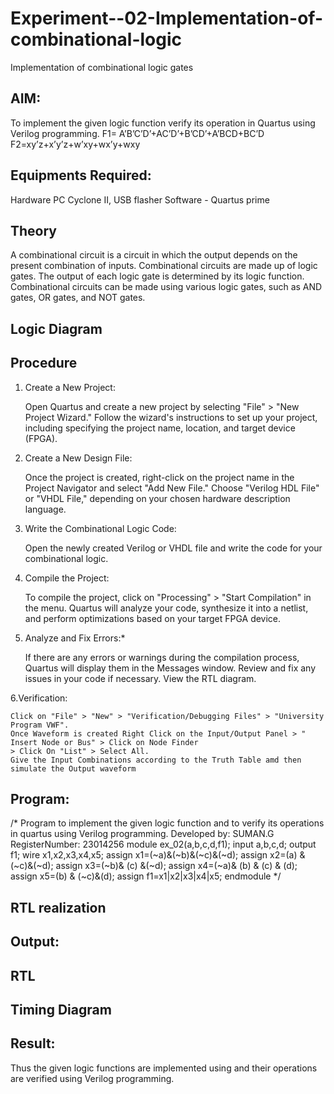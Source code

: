 # Experiment--02-Implementation-of-combinational-logic
Implementation of combinational logic gates
 
## AIM:
To implement the given logic function verify its operation in Quartus using Verilog programming.
 F1= A’B’C’D’+AC’D’+B’CD’+A’BCD+BC’D
F2=xy’z+x’y’z+w’xy+wx’y+wxy
 
 
 
## Equipments Required:
Hardware PC Cyclone II, USB flasher Software - Quartus prime

## Theory
A combinational circuit is a circuit in which the output depends on the present combination of inputs. Combinational circuits are made up of logic gates. The output of each logic gate is determined by its logic function. Combinational circuits can be made using various logic gates, such as AND gates, OR gates, and NOT gates.
 

## Logic Diagram
## Procedure
1. Create a New Project:

    Open Quartus and create a new project by selecting "File" > "New Project Wizard."
    Follow the wizard's instructions to set up your project, including specifying the project name, location, and target device (FPGA).

2. Create a New Design File:

    Once the project is created, right-click on the project name in the Project Navigator and select "Add New File."
    Choose "Verilog HDL File" or "VHDL File," depending on your chosen hardware description language.

3. Write the Combinational Logic Code:

    Open the newly created Verilog or VHDL file and write the code for your combinational logic.

4. Compile the Project:

    To compile the project, click on "Processing" > "Start Compilation" in the menu.
    Quartus will analyze your code, synthesize it into a netlist, and perform optimizations based on your target FPGA device.

5. Analyze and Fix Errors:*

    If there are any errors or warnings during the compilation process, Quartus will display them in the Messages window.
    Review and fix any issues in your code if necessary.
    View the RTL diagram.

6.Verification:

    Click on "File" > "New" > "Verification/Debugging Files" > "University Program VWF".
    Once Waveform is created Right Click on the Input/Output Panel > " Insert Node or Bus" > Click on Node Finder
    > Click On "List" > Select All.
    Give the Input Combinations according to the Truth Table amd then simulate the Output waveform
    
## Program:
/*
Program to implement the given logic function and to verify its operations in quartus using Verilog programming.
Developed by: SUMAN.G
RegisterNumber:  23014256
module ex_02(a,b,c,d,f1);
input a,b,c,d;
output f1;
wire x1,x2,x3,x4,x5;
assign x1=(~a)&(~b)&(~c)&(~d);
assign x2=(a) &(~c)&(~d);
assign x3=(~b)& (c) &(~d);
assign x4=(~a)& (b) & (c) & (d);
assign x5=(b) & (~c)&(d);
assign f1=x1|x2|x3|x4|x5;
endmodule
*/
## RTL realization

## Output:
## RTL
## Timing Diagram
## Result:
Thus the given logic functions are implemented using  and their operations are verified using Verilog programming.
